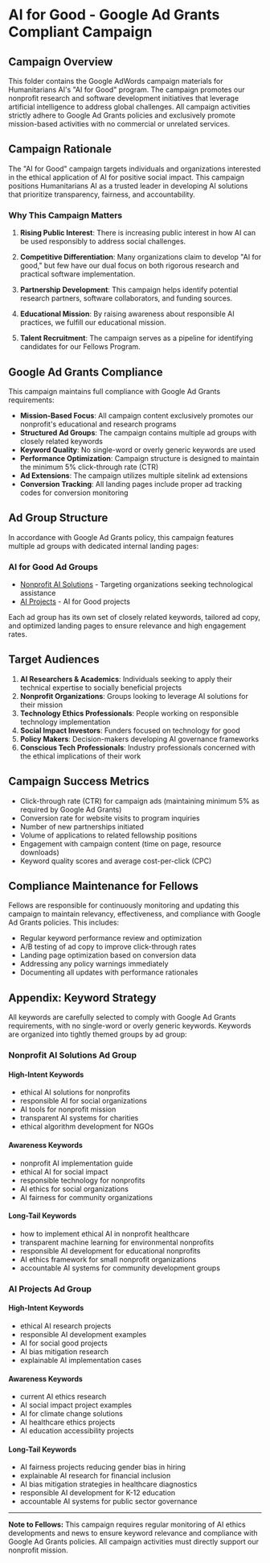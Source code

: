 
# AI for Good - Google Ad Grants Compliant Campaign

## Campaign Overview

This folder contains the Google AdWords campaign materials for Humanitarians AI's "AI for Good" program. The campaign promotes our nonprofit research and software development initiatives that leverage artificial intelligence to address global challenges. All campaign activities strictly adhere to Google Ad Grants policies and exclusively promote mission-based activities with no commercial or unrelated services.

## Campaign Rationale

The "AI for Good" campaign targets individuals and organizations interested in the ethical application of AI for positive social impact. This campaign positions Humanitarians AI as a trusted leader in developing AI solutions that prioritize transparency, fairness, and accountability.

### Why This Campaign Matters

1. **Rising Public Interest**: There is increasing public interest in how AI can be used responsibly to address social challenges.

2. **Competitive Differentiation**: Many organizations claim to develop "AI for good," but few have our dual focus on both rigorous research and practical software implementation.

3. **Partnership Development**: This campaign helps identify potential research partners, software collaborators, and funding sources.

4. **Educational Mission**: By raising awareness about responsible AI practices, we fulfill our educational mission.

5. **Talent Recruitment**: The campaign serves as a pipeline for identifying candidates for our Fellows Program.

## Google Ad Grants Compliance

This campaign maintains full compliance with Google Ad Grants requirements:

- **Mission-Based Focus**: All campaign content exclusively promotes our nonprofit's educational and research programs
- **Structured Ad Groups**: The campaign contains multiple ad groups with closely related keywords
- **Keyword Quality**: No single-word or overly generic keywords are used
- **Performance Optimization**: Campaign structure is designed to maintain the minimum 5% click-through rate (CTR)
- **Ad Extensions**: The campaign utilizes multiple sitelink ad extensions
- **Conversion Tracking**: All landing pages include proper ad tracking codes for conversion monitoring

## Ad Group Structure

In accordance with Google Ad Grants policy, this campaign features multiple ad groups with dedicated internal landing pages:

### AI for Good Ad Groups

- [Nonprofit AI Solutions](https://www.humanitarians.ai/consulting) - Targeting organizations seeking technological assistance
- [AI Projects](https://www.humanitarians.ai/projects) - AI for Good projects

Each ad group has its own set of closely related keywords, tailored ad copy, and optimized landing pages to ensure relevance and high engagement rates.

## Target Audiences

1. **AI Researchers & Academics**: Individuals seeking to apply their technical expertise to socially beneficial projects
2. **Nonprofit Organizations**: Groups looking to leverage AI solutions for their mission
3. **Technology Ethics Professionals**: People working on responsible technology implementation
4. **Social Impact Investors**: Funders focused on technology for good
5. **Policy Makers**: Decision-makers developing AI governance frameworks
6. **Conscious Tech Professionals**: Industry professionals concerned with the ethical implications of their work

## Campaign Success Metrics

- Click-through rate (CTR) for campaign ads (maintaining minimum 5% as required by Google Ad Grants)
- Conversion rate for website visits to program inquiries
- Number of new partnerships initiated
- Volume of applications to related fellowship positions
- Engagement with campaign content (time on page, resource downloads)
- Keyword quality scores and average cost-per-click (CPC)

## Compliance Maintenance for Fellows

Fellows are responsible for continuously monitoring and updating this campaign to maintain relevancy, effectiveness, and compliance with Google Ad Grants policies. This includes:

- Regular keyword performance review and optimization
- A/B testing of ad copy to improve click-through rates
- Landing page optimization based on conversion data
- Addressing any policy warnings immediately
- Documenting all updates with performance rationales

## Appendix: Keyword Strategy

All keywords are carefully selected to comply with Google Ad Grants requirements, with no single-word or overly generic keywords. Keywords are organized into tightly themed groups by ad group:

### Nonprofit AI Solutions Ad Group

#### High-Intent Keywords
- ethical AI solutions for nonprofits
- responsible AI for social organizations
- AI tools for nonprofit mission
- transparent AI systems for charities
- ethical algorithm development for NGOs

#### Awareness Keywords
- nonprofit AI implementation guide
- ethical AI for social impact
- responsible technology for nonprofits
- AI ethics for social organizations
- AI fairness for community organizations

#### Long-Tail Keywords
- how to implement ethical AI in nonprofit healthcare
- transparent machine learning for environmental nonprofits
- responsible AI development for educational nonprofits
- AI ethics framework for small nonprofit organizations
- accountable AI systems for community development groups

### AI Projects Ad Group

#### High-Intent Keywords
- ethical AI research projects
- responsible AI development examples
- AI for social good projects
- AI bias mitigation research
- explainable AI implementation cases

#### Awareness Keywords
- current AI ethics research
- AI social impact project examples
- AI for climate change solutions
- AI healthcare ethics projects
- AI education accessibility projects

#### Long-Tail Keywords
- AI fairness projects reducing gender bias in hiring
- explainable AI research for financial inclusion
- AI bias mitigation strategies in healthcare diagnostics
- responsible AI development for K-12 education
- accountable AI systems for public sector governance

---

**Note to Fellows:** This campaign requires regular monitoring of AI ethics developments and news to ensure keyword relevance and compliance with Google Ad Grants policies. All campaign activities must directly support our nonprofit mission.
